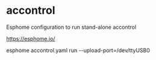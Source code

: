 # accontrol
Esphome configuration to run stand-alone accontrol


https://esphome.io/

esphome accontrol.yaml run --upload-port=/dev/ttyUSB0
